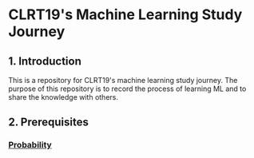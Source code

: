 # CLRT19's Machine Learning Study Journey

## 1. Introduction

This is a repository for CLRT19's machine learning study journey. The purpose of this repository is to record the process of learning ML and to share the knowledge with others.

## 2. Prerequisites

### [Probability](/Probability)